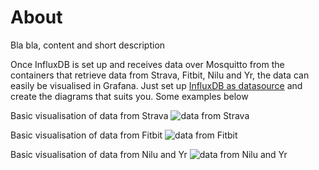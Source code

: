 # About
Bla bla, content and short description


Once InfluxDB is set up and receives data over Mosquitto from the containers that retrieve data from Strava, Fitbit, Nilu and Yr, the data can easily be visualised in Grafana. Just set up [InfluxDB as datasource](https://grafana.com/docs/grafana/latest/datasources/add-a-data-source/) and create the diagrams that suits you. Some examples below 

Basic visualisation of data from Strava
![data from Strava](/grafana/strava.png)

Basic visualisation of data from Fitbit
![data from Fitbit](/grafana/fitbit.png)

Basic visualisation of data from Nilu and Yr
![data from Nilu and Yr](/grafana/climate.png)
